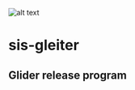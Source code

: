 ![alt text](https://www.schiller-offenburg.de/wp-content/uploads/2014/12/Logo-Schiller-in-Space.png "SiS Logo")
# sis-gleiter
## Glider release program

